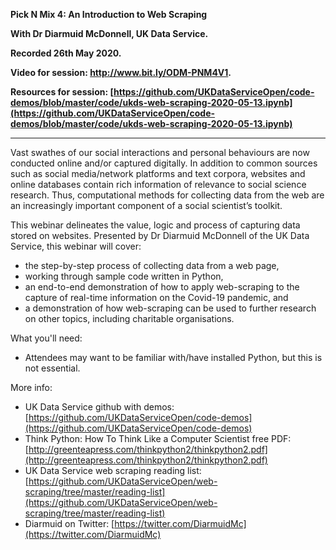 **Pick N Mix 4: An Introduction to Web Scraping**

**With Dr Diarmuid McDonnell, UK Data Service.**

**Recorded 26th May 2020.**

**Video for session: http://www.bit.ly/ODM-PNM4V1.**

**Resources for session: [https://github.com/UKDataServiceOpen/code-demos/blob/master/code/ukds-web-scraping-2020-05-13.ipynb](https://github.com/UKDataServiceOpen/code-demos/blob/master/code/ukds-web-scraping-2020-05-13.ipynb)**

----

Vast swathes of our social interactions and personal behaviours are now conducted online and/or captured digitally. In addition to common sources such as social media/network platforms and text corpora, websites and online databases contain rich information of relevance to social science research. Thus, computational methods for collecting data from the web are an increasingly important component of a social scientist’s toolkit.

This webinar delineates the value, logic and process of capturing data stored on websites. Presented by Dr Diarmuid McDonnell of the UK Data Service, this webinar will cover:

- the step-by-step process of collecting data from a web page,
- working through sample code written in Python,
- an end-to-end demonstration of how to apply web-scraping to the capture of real-time information on the Covid-19 pandemic, and
- a demonstration of how web-scraping can be used to further research on other topics, including charitable organisations.

What you'll need:
- Attendees may want to be familiar with/have installed Python, but this is not essential.

More info:
- UK Data Service github with demos: [https://github.com/UKDataServiceOpen/code-demos](https://github.com/UKDataServiceOpen/code-demos)
- Think Python: How To Think Like a Computer Scientist free PDF: [http://greenteapress.com/thinkpython2/thinkpython2.pdf](http://greenteapress.com/thinkpython2/thinkpython2.pdf)
- UK Data Service web scraping reading list: [https://github.com/UKDataServiceOpen/web-scraping/tree/master/reading-list](https://github.com/UKDataServiceOpen/web-scraping/tree/master/reading-list)
- Diarmuid on Twitter: [https://twitter.com/DiarmuidMc](https://twitter.com/DiarmuidMc)




















